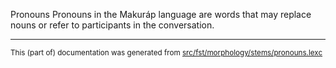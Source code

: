 Pronouns
Pronouns in the Makuráp language are words that may replace nouns or refer to participants in the conversation.

* * *

<small>This (part of) documentation was generated from [src/fst/morphology/stems/pronouns.lexc](https://github.com/giellalt/lang-mpu/blob/main/src/fst/morphology/stems/pronouns.lexc)</small>
